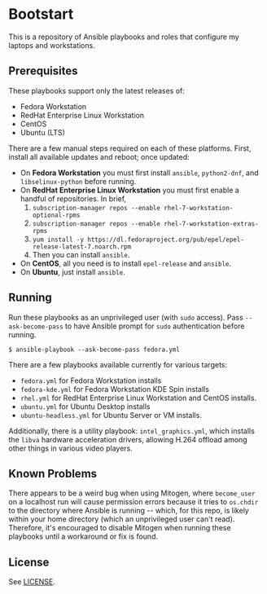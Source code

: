 # Bootstart

This is a repository of Ansible playbooks and roles that configure my laptops
and workstations.

## Prerequisites

These playbooks support only the latest releases of:

  - Fedora Workstation
  - RedHat Enterprise Linux Workstation
  - CentOS
  - Ubuntu (LTS)

There are a few manual steps required on each of these platforms. First, install
all available updates and reboot; once updated:

  - On **Fedora Workstation** you must first install `ansible`, `python2-dnf`,
    and `libselinux-python` before running.
  - On **RedHat Enterprise Linux Workstation** you must first enable a handful
    of repositories. In brief,
       1. `subscription-manager repos --enable rhel-7-workstation-optional-rpms`
       2. `subscription-manager repos --enable rhel-7-workstation-extras-rpms`
       3. `yum install -y https://dl.fedoraproject.org/pub/epel/epel-release-latest-7.noarch.rpm`
       4. Then you can install `ansible`.
  - On **CentOS**, all you need is to install `epel-release` and `ansible`.
  - On **Ubuntu**, just install `ansible`.

## Running

Run these playbooks as an unprivileged user (with `sudo` access). Pass
`--ask-become-pass` to have Ansible prompt for `sudo` authentication before
running.

```
$ ansible-playbook --ask-become-pass fedora.yml
```

There are a few playbooks available currently for various targets:

  - `fedora.yml` for Fedora Workstation installs
  - `fedora-kde.yml` for Fedora Workstation KDE Spin installs
  - `rhel.yml` for RedHat Enterprise Linux Workstation and CentOS installs.
  - `ubuntu.yml` for Ubuntu Desktop installs
  - `ubuntu-headless.yml` for Ubuntu Server or VM installs.

Additionally, there is a utility playbook: `intel_graphics.yml`, which installs
the `libva` hardware acceleration drivers, allowing H.264 offload among other
things in various video players.

## Known Problems

There appears to be a weird bug when using Mitogen, where `become_user` on a
localhost run will cause permission errors because it tries to `os.chdir` to the
directory where Ansible is running -- which, for this repo, is likely within
your home directory (which an unprivileged user can't read). Therefore, it's
encouraged to disable Mitogen when running these playbooks until a workaround or
fix is found.

## License

See [LICENSE](./LICENSE).
